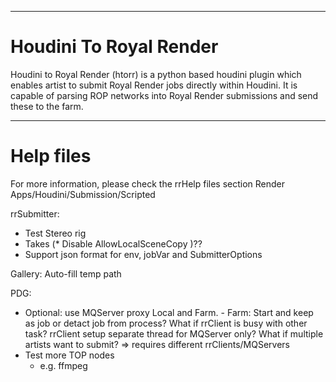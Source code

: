 ________________________________________________
# Houdini To Royal Render

Houdini to Royal Render (htorr) is a python based houdini plugin which enables artist to submit Royal Render jobs directly within Houdini.
It is capable of parsing ROP networks into Royal Render submissions and send these to the farm. 

________________________________________________
# Help files

For more information, please check the rrHelp files section 
Render Apps/Houdini/Submission/Scripted




rrSubmitter:
 * Test Stereo rig
 * Takes
 (* Disable AllowLocalSceneCopy )??
 * Support json format for env, jobVar and SubmitterOptions
 
Gallery:
  Auto-fill temp path
 
PDG:
 * Optional: use MQServer proxy Local and Farm.
        - Farm: Start and keep as job or detact job from process?
                What if rrClient is busy with other task? rrClient setup separate thread for MQServer only?
                What if multiple artists want to submit? => requires different rrClients/MQServers
 * Test more TOP nodes
     - e.g. ffmpeg



